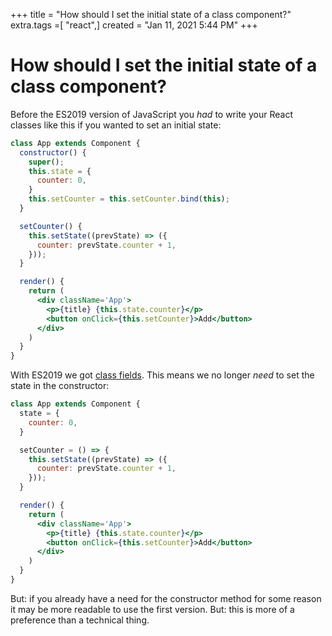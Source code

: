 +++
title = "How should I set the initial state of a class component?"
extra.tags =[ "react",]
created = "Jan 11, 2021 5:44 PM"
+++
# How should I set the initial state of a class component?


Before the ES2019 version of JavaScript you *had* to write your React classes like this if you wanted to set an initial state:

```jsx
class App extends Component {
  constructor() {
    super();
    this.state = {
      counter: 0,
    }
    this.setCounter = this.setCounter.bind(this);
  }

  setCounter() {
    this.setState((prevState) => ({
      counter: prevState.counter + 1,
    }));
  }

  render() {
    return (
      <div className='App'>
        <p>{title} {this.state.counter}</p>
        <button onClick={this.setCounter}>Add</button>
      </div>
    )
  }
}
```

With ES2019 we got [class fields](https://javascript.info/class#class-fields). This means we no longer *need* to set the state in the constructor:

```jsx
class App extends Component {
  state = {
    counter: 0,
  }

  setCounter = () => {
    this.setState((prevState) => ({
      counter: prevState.counter + 1,
    }));
  }

  render() {
    return (
      <div className='App'>
        <p>{title} {this.state.counter}</p>
        <button onClick={this.setCounter}>Add</button>
      </div>
    )
  }
}
```

But: if you already have a need for the constructor method for some reason it may be more readable to use the first version. But: this is more of a preference than a technical thing.